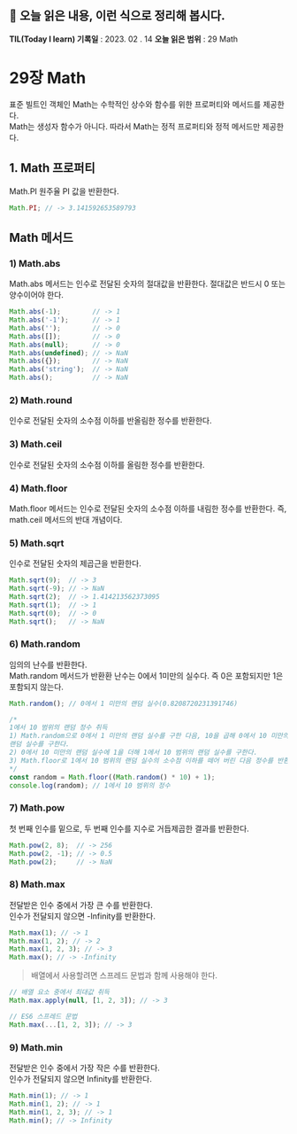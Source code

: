 ## 📕 오늘 읽은 내용, 이런 식으로 정리해 봅시다.

**TIL(Today I learn) 기록일** : 2023. 02 . 14 
**오늘 읽은 범위** : 29 Math
# 29장 Math

표준 빌트인 객체인 Math는 수학적인 상수와 함수를 위한 프로퍼티와 메서드를 제공한다.   
Math는 생성자 함수가 아니다. 따라서 Math는 정적 프로퍼티와 정적 메서드만 제공한다.

## 1. Math 프로퍼티

Math.PI
원주율 PI 값을 반환한다.

```js
Math.PI; // -> 3.141592653589793
```

## Math 메서드

### 1) Math.abs
Math.abs 메서드는 인수로 전달된 숫자의 절대값을 반환한다. 절대값은 반드시 0 또는 양수이어야 한다.
```js
Math.abs(-1);        // -> 1
Math.abs('-1');      // -> 1
Math.abs('');        // -> 0
Math.abs([]);        // -> 0
Math.abs(null);      // -> 0
Math.abs(undefined); // -> NaN
Math.abs({});        // -> NaN
Math.abs('string');  // -> NaN
Math.abs();          // -> NaN
```

### 2) Math.round
인수로 전달된 숫자의 소수점 이하를 반올림한 정수를 반환한다.

### 3) Math.ceil
인수로 전달된 숫자의 소수점 이하를 올림한 정수를 반환한다.

### 4) Math.floor
Math.floor 메서드는 인수로 전달된 숫자의 소수점 이하를 내림한 정수를 반환한다. 즉, math.ceil 메서드의 반대 개념이다.   
    
### 5) Math.sqrt
인수로 전달된 숫자의 제곱근을 반환한다.
```js
Math.sqrt(9);  // -> 3
Math.sqrt(-9); // -> NaN
Math.sqrt(2);  // -> 1.414213562373095
Math.sqrt(1);  // -> 1
Math.sqrt(0);  // -> 0
Math.sqrt();   // -> NaN
```

    
### 6) Math.random
임의의 난수를 반환한다.   
Math.random 메서드가 반환환 난수는 0에서 1미만의 실수다. 즉 0은 포함되지만 1은 포함되지 않는다.
```js
Math.random(); // 0에서 1 미만의 랜덤 실수(0.8208720231391746)

/*
1에서 10 범위의 랜덤 정수 취득
1) Math.random으로 0에서 1 미만의 랜덤 실수를 구한 다음, 10을 곱해 0에서 10 미만의
랜덤 실수를 구한다.
2) 0에서 10 미만의 랜덤 실수에 1을 더해 1에서 10 범위의 랜덤 실수를 구한다.
3) Math.floor로 1에서 10 범위의 랜덤 실수의 소수점 이하를 떼어 버린 다음 정수를 반환한다.
*/
const random = Math.floor((Math.random() * 10) + 1);
console.log(random); // 1에서 10 범위의 정수
```
   
### 7) Math.pow
첫 번째 인수를 밑으로, 두 번째 인수를 지수로 거듭제곱한 결과를 반환한다.   
```js
Math.pow(2, 8);  // -> 256
Math.pow(2, -1); // -> 0.5
Math.pow(2);     // -> NaN
```
   
### 8) Math.max
전달받은 인수 중에서 가장 큰 수를 반환한다.   
인수가 전달되지 않으면 -Infinity를 반환한다.
```js
Math.max(1); // -> 1
Math.max(1, 2); // -> 2
Math.max(1, 2, 3); // -> 3
Math.max(); // -> -Infinity
```

>배열에서 사용할려면 스프레드 문법과 함께 사용해야 한다.
```js
// 배열 요소 중에서 최대값 취득
Math.max.apply(null, [1, 2, 3]); // -> 3

// ES6 스프레드 문법
Math.max(...[1, 2, 3]); // -> 3
```

### 9) Math.min
전달받은 인수 중에서 가장 작은 수를 반환한다.   
인수가 전달되지 않으면 Infinity를 반환한다.
```js
Math.min(1); // -> 1
Math.min(1, 2); // -> 1
Math.min(1, 2, 3); // -> 1
Math.min(); // -> Infinity
```
